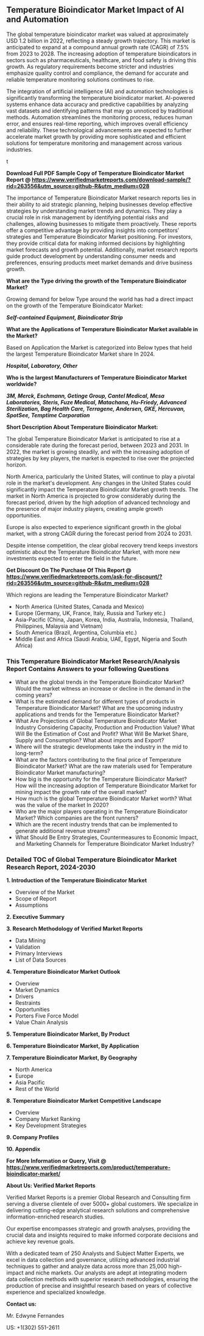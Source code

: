 <h2>Temperature Bioindicator Market Impact of AI and Automation</h2><p>The global temperature bioindicator market was valued at approximately USD 1.2 billion in 2022, reflecting a steady growth trajectory. This market is anticipated to expand at a compound annual growth rate (CAGR) of 7.5% from 2023 to 2028. The increasing adoption of temperature bioindicators in sectors such as pharmaceuticals, healthcare, and food safety is driving this growth. As regulatory requirements become stricter and industries emphasize quality control and compliance, the demand for accurate and reliable temperature monitoring solutions continues to rise.</p><p>The integration of artificial intelligence (AI) and automation technologies is significantly transforming the temperature bioindicator market. AI-powered systems enhance data accuracy and predictive capabilities by analyzing vast datasets and identifying patterns that may go unnoticed by traditional methods. Automation streamlines the monitoring process, reduces human error, and ensures real-time reporting, which improves overall efficiency and reliability. These technological advancements are expected to further accelerate market growth by providing more sophisticated and efficient solutions for temperature monitoring and management across various industries.</p>t</p><p id="" class=""><strong>Download Full PDF Sample Copy of Temperature Bioindicator Market Report @ <a href="https://www.verifiedmarketreports.com/download-sample/?rid=263556&utm_source=github-R&utm_medium=028" target="_blank">https://www.verifiedmarketreports.com/download-sample/?rid=263556&utm_source=github-R&utm_medium=028</a></strong></p><p>The importance of&nbsp;Temperature Bioindicator Market research reports lies in their ability to aid strategic planning, helping businesses develop effective strategies by understanding market trends and dynamics. They play a crucial role in risk management by identifying potential risks and challenges, allowing businesses to mitigate them proactively. These reports offer a competitive advantage by providing insights into competitors' strategies and Temperature Bioindicator Market positioning. For investors, they provide critical data for making informed decisions by highlighting market forecasts and growth potential. Additionally, market research reports guide product development by understanding consumer needs and preferences, ensuring products meet market demands and drive business growth.</p><p><strong>What are the&nbsp;Type driving the growth of the Temperature Bioindicator Market?</strong></p><p id="" class="">Growing demand for below Type around the world has had a direct impact on the growth of the Temperature Bioindicator Market:</p><em><strong>Self-contained Equipment, Bioindicator Strip</strong></em></p><strong>What are the&nbsp;Applications&nbsp;of Temperature Bioindicator Market available in the Market?</strong></p><p id="" class="">Based on Application the Market is categorized into Below types that held the largest Temperature Bioindicator Market share In 2024.</p><em><strong>Hospital, Laboratory, Other</strong></em></p><strong>Who is the largest Manufacturers of Temperature Bioindicator Market worldwide?</strong></p><p><em><strong>3M, Merck, Eschmann, Getinge Group, Cantel Medical, Mesa Laboratories, Steris, Fuze Medical, Matachana, Hu-Friedy, Advanced Sterilization, Bag Health Care, Terragene, Andersen, GKE, Hercuvan, SpotSee, Temptime Corporation</strong></em></p><p id="" class=""><strong>Short Description About Temperature Bioindicator Market:</strong></p><p>The global Temperature Bioindicator Market is anticipated to rise at a considerable rate during the forecast period, between 2023 and 2031. In 2022, the market is growing steadily, and with the increasing adoption of strategies by key players, the market is expected to rise over the projected horizon.</p><p>North America, particularly the United States, will continue to play a pivotal role in the market's development. Any changes in the United States could significantly impact the Temperature Bioindicator Market growth trends. The market in North America is projected to grow considerably during the forecast period, driven by the high adoption of advanced technology and the presence of major industry players, creating ample growth opportunities.</p><p>Europe is also expected to experience significant growth in the global market, with a strong CAGR during the forecast period from 2024 to 2031.</p><p>Despite intense competition, the clear global recovery trend keeps investors optimistic about the Temperature Bioindicator Market, with more new investments expected to enter the field in the future.</p><p id="" class=""><strong>Get Discount On The Purchase Of This Report @ <a href="https://www.verifiedmarketreports.com/ask-for-discount/?rid=263556&utm_source=github-R&utm_medium=028" target="_blank">https://www.verifiedmarketreports.com/ask-for-discount/?rid=263556&utm_source=github-R&utm_medium=028</a></strong></p>Which regions are leading the Temperature Bioindicator Market?</p><ul><li>North America (United States, Canada and Mexico)</li><li>Europe (Germany, UK, France, Italy, Russia and Turkey etc.)</li><li>Asia-Pacific (China, Japan, Korea, India, Australia, Indonesia, Thailand, Philippines, Malaysia and Vietnam)</li><li>South America (Brazil, Argentina, Columbia etc.)</li><li>Middle East and Africa (Saudi Arabia, UAE, Egypt, Nigeria and South Africa)</li></ul><h3 id="" class="">This Temperature Bioindicator Market Research/Analysis Report Contains Answers to your following Questions</h3><ul><li>What are the global trends in the Temperature Bioindicator Market? Would the market witness an increase or decline in the demand in the coming years?</li><li>What is the estimated demand for different types of products in Temperature Bioindicator Market? What are the upcoming industry applications and trends for the Temperature Bioindicator Market?</li><li>What Are Projections of Global Temperature Bioindicator Market Industry Considering Capacity, Production and Production Value? What Will Be the Estimation of Cost and Profit? What Will Be Market Share, Supply and Consumption? What about imports and Export?</li><li>Where will the strategic developments take the industry in the mid to long-term?</li><li>What are the factors contributing to the final price of Temperature Bioindicator Market? What are the raw materials used for Temperature Bioindicator Market manufacturing?</li><li>How big is the opportunity for the Temperature Bioindicator Market? How will the increasing adoption of Temperature Bioindicator Market for mining impact the growth rate of the overall market?</li><li>How much is the global Temperature Bioindicator Market worth? What was the value of the market In 2020?</li><li>Who are the major players operating in the Temperature Bioindicator Market? Which companies are the front runners?</li><li>Which are the recent industry trends that can be implemented to generate additional revenue streams?</li><li>What Should Be Entry Strategies, Countermeasures to Economic Impact, and Marketing Channels for Temperature Bioindicator Market Industry?</li></ul><h3 id="" class="">Detailed TOC of Global Temperature Bioindicator Market Research Report, 2024-2030</h3><p id="" class=""><strong>1. Introduction of the Temperature Bioindicator Market</strong></p><ul><li>Overview of the Market</li><li>Scope of Report</li><li>Assumptions</li></ul><p id="" class=""><strong>2. Executive Summary</strong></p><p id="" class=""><strong>3. Research Methodology of Verified Market Reports</strong></p><ul><li>Data Mining</li><li>Validation</li><li>Primary Interviews</li><li>List of Data Sources</li></ul><p id="" class=""><strong>4. Temperature Bioindicator Market Outlook</strong></p><ul><li>Overview</li><li>Market Dynamics</li><li>Drivers</li><li>Restraints</li><li>Opportunities</li><li>Porters Five Force Model</li><li>Value Chain Analysis</li></ul><p id="" class=""><strong>5. Temperature Bioindicator Market, By Product</strong></p><p id="" class=""><strong>6. Temperature Bioindicator Market, By Application</strong></p><p id="" class=""><strong>7. Temperature Bioindicator Market, By Geography</strong></p><ul><li>North America</li><li>Europe</li><li>Asia Pacific</li><li>Rest of the World</li></ul><p id="" class=""><strong>8. Temperature Bioindicator Market Competitive Landscape</strong></p><ul><li>Overview</li><li>Company Market Ranking</li><li>Key Development Strategies</li></ul><p id="" class=""><strong>9. Company Profiles</strong></p><p id="" class=""><strong>10. Appendix</strong></p><p id="" class=""><strong>For More Information or Query, Visit @ <a href="https://www.verifiedmarketreports.com/product/temperature-bioindicator-market/" target="_blank">https://www.verifiedmarketreports.com/product/temperature-bioindicator-market/</a></strong></p><p id="" class=""><strong>About Us: Verified Market Reports</strong></p><p id="" class="">Verified Market Reports is a premier Global Research and Consulting firm serving a diverse clientele of over 5000+ global customers. We specialize in delivering cutting-edge analytical research solutions and comprehensive information-enriched research studies.</p><p id="" class="">Our expertise encompasses strategic and growth analyses, providing the crucial data and insights required to make informed corporate decisions and achieve key revenue goals.</p><p id="" class="">With a dedicated team of 250 Analysts and Subject Matter Experts, we excel in data collection and governance, utilizing advanced industrial techniques to gather and analyze data across more than 25,000 high-impact and niche markets. Our analysts are adept at integrating modern data collection methods with superior research methodologies, ensuring the production of precise and insightful research based on years of collective experience and specialized knowledge.</p><p id="" class=""><strong>Contact us:</strong></p><p id="" class="">Mr. Edwyne Fernandes</p><p id="" class="">US: +1(302) 551-2611</p>
